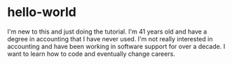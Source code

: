 # hello-world
I'm new to this and just doing the tutorial. 
I'm 41 years old and have a degree in accounting that I have never used. I'm not really interested in accounting and have been working in software support for over a decade. I want to learn how to code and eventually change careers. 
